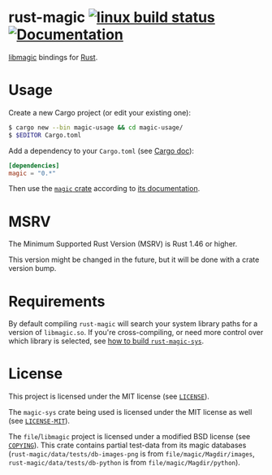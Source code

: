 rust-magic [![linux build status](https://github.com/robo9k/rust-magic/actions/workflows/linux.yml/badge.svg)](https://github.com/robo9k/rust-magic/actions/workflows/linux.yml) [![Documentation](https://docs.rs/magic/badge.svg)](https://docs.rs/magic)
==========
[libmagic](https://www.darwinsys.com/file/) bindings for [Rust](https://www.rust-lang.org/).


# Usage

Create a new Cargo project (or edit your existing one):

```sh
$ cargo new --bin magic-usage && cd magic-usage/
$ $EDITOR Cargo.toml
```

Add a dependency to your `Cargo.toml` (see [Cargo doc](https://doc.rust-lang.org/cargo/reference/specifying-dependencies.html#specifying-dependencies-from-cratesio)):

```toml
[dependencies]
magic = "0.*"
```

Then use the [`magic` crate](https://crates.io/crates/magic) according to [its documentation](https://docs.rs/magic/#usage-example).

# MSRV

The Minimum Supported Rust Version (MSRV) is Rust 1.46 or higher.

This version might be changed in the future, but it will be done with a crate version bump.

# Requirements

By default compiling `rust-magic` will search your system library paths for a version of `libmagic.so`. If you're cross-compiling, or need more control over which library is selected, see [how to build `rust-magic-sys`](https://github.com/robo9k/rust-magic-sys#building).

# License

This project is licensed under the MIT license (see [`LICENSE`](https://github.com/robo9k/rust-magic/blob/master/LICENSE)).

The `magic-sys` crate being used is licensed under the MIT license as well (see [`LICENSE-MIT`](https://github.com/robo9k/rust-magic-sys/blob/main/LICENSE-MIT)).

The `file`/`libmagic` project is licensed under a modified BSD license (see [`COPYING`](https://github.com/file/file/blob/master/COPYING)).
This crate contains partial test-data from its magic databases (`rust-magic/data/tests/db-images-png` is from `file/magic/Magdir/images`, `rust-magic/data/tests/db-python` is from `file/magic/Magdir/python`).
